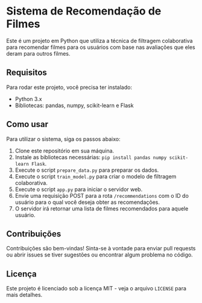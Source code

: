 # Sistema de Recomendação de Filmes

Este é um projeto em Python que utiliza a técnica de filtragem colaborativa para recomendar filmes para os usuários com base nas avaliações que eles deram para outros filmes.

## Requisitos

Para rodar este projeto, você precisa ter instalado:

- Python 3.x
- Bibliotecas: pandas, numpy, scikit-learn e Flask

## Como usar

Para utilizar o sistema, siga os passos abaixo:

1. Clone este repositório em sua máquina.
2. Instale as bibliotecas necessárias: `pip install pandas numpy scikit-learn Flask`.
3. Execute o script `prepare_data.py` para preparar os dados.
4. Execute o script `train_model.py` para criar o modelo de filtragem colaborativa.
5. Execute o script `app.py` para iniciar o servidor web.
6. Envie uma requisição POST para a rota `/recommendations` com o ID do usuário para o qual você deseja obter as recomendações.
7. O servidor irá retornar uma lista de filmes recomendados para aquele usuário.

## Contribuições

Contribuições são bem-vindas! Sinta-se à vontade para enviar pull requests ou abrir issues se tiver sugestões ou encontrar algum problema no código.

## Licença

Este projeto é licenciado sob a licença MIT - veja o arquivo `LICENSE` para mais detalhes.
